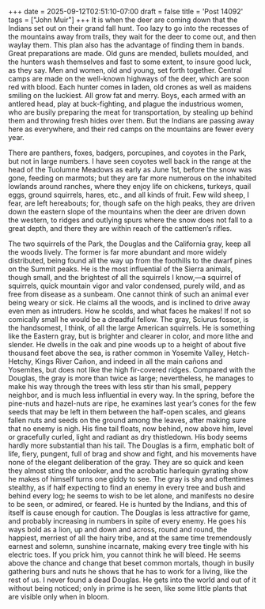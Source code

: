 +++
date = 2025-09-12T02:51:10-07:00
draft = false
title = 'Post 14092'
tags = ["John Muir"]
+++
It is when the deer are coming down that the Indians set out on their grand fall hunt. Too lazy to go into the recesses of the mountains away from trails, they wait for the deer to come out, and then waylay them. This plan also has the advantage of finding them in bands. Great preparations are made. Old guns are mended, bullets moulded, and the hunters wash themselves and fast to some extent, to insure good luck, as they say. Men and women, old and young, set forth together. Central camps are made on the well-known highways of the deer, which are soon red with blood. Each hunter comes in laden, old crones as well as maidens smiling on the luckiest. All grow fat and merry. Boys, each armed with an antlered head, play at buck-fighting, and plague the industrious women, who are busily preparing the meat for transportation, by stealing up behind them and throwing fresh hides over them. But the Indians are passing away here as everywhere, and their red camps on the mountains are fewer every year.

There are panthers, foxes, badgers, porcupines, and coyotes in the Park, but not in large numbers. I have seen coyotes well back in the range at the head of the Tuolumne Meadows as early as June 1st, before the snow was gone, feeding on marmots; but they are far more numerous on the inhabited lowlands around ranches, where they enjoy life on chickens, turkeys, quail eggs, ground squirrels, hares, etc., and all kinds of fruit. Few wild sheep, I fear, are left hereabouts; for, though safe on the high peaks, they are driven down the eastern slope of the mountains when the deer are driven down the western, to ridges and outlying spurs where the snow does not fall to a great depth, and there they are within reach of the cattlemen’s rifles.

The two squirrels of the Park, the Douglas and the California gray, keep all the woods lively. The former is far more abundant and more widely distributed, being found all the way up from the foothills to the dwarf pines on the Summit peaks. He is the most influential of the Sierra animals, though small, and the brightest of all the squirrels I know,—a squirrel of squirrels, quick mountain vigor and valor condensed, purely wild, and as free from disease as a sunbeam. One cannot think of such an animal ever being weary or sick. He claims all the woods, and is inclined to drive away even men as intruders. How he scolds, and what faces he makes! If not so comically small he would be a dreadful fellow. The gray, Sciurus fossor, is the handsomest, I think, of all the large American squirrels. He is something like the Eastern gray, but is brighter and clearer in color, and more lithe and slender. He dwells in the oak and pine woods up to a height of about five thousand feet above the sea, is rather common in Yosemite Valley, Hetch-Hetchy, Kings River Cañon, and indeed in all the main cañons and Yosemites, but does not like the high fir-covered ridges. Compared with the Douglas, the gray is more than twice as large; nevertheless, he manages to make his way through the trees with less stir than his small, peppery neighbor, and is much less influential in every way. In the spring, before the pine-nuts and hazel-nuts are ripe, he examines last year’s cones for the few seeds that may be left in them between the half-open scales, and gleans fallen nuts and seeds on the ground among the leaves, after making sure that no enemy is nigh. His fine tail floats, now behind, now above him, level or gracefully curled, light and radiant as dry thistledown. His body seems hardly more substantial than his tail. The Douglas is a firm, emphatic bolt of life, fiery, pungent, full of brag and show and fight, and his movements have none of the elegant deliberation of the gray. They are so quick and keen they almost sting the onlooker, and the acrobatic harlequin gyrating show he makes of himself turns one giddy to see. The gray is shy and oftentimes stealthy, as if half expecting to find an enemy in every tree and bush and behind every log; he seems to wish to be let alone, and manifests no desire to be seen, or admired, or feared. He is hunted by the Indians, and this of itself is cause enough for caution. The Douglas is less attractive for game, and probably increasing in numbers in spite of every enemy. He goes his ways bold as a lion, up and down and across, round and round, the happiest, merriest of all the hairy tribe, and at the same time tremendously earnest and solemn, sunshine incarnate, making every tree tingle with his electric toes. If you prick him, you cannot think he will bleed. He seems above the chance and change that beset common mortals, though in busily gathering burs and nuts he shows that he has to work for a living, like the rest of us. I never found a dead Douglas. He gets into the world and out of it without being noticed; only in prime is he seen, like some little plants that are visible only when in bloom.

